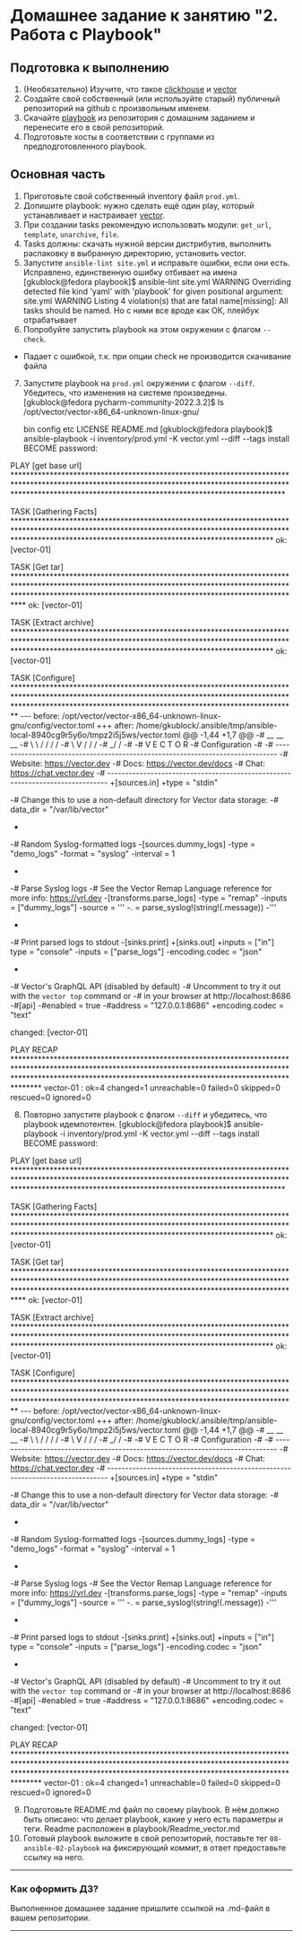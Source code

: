 # Домашнее задание к занятию "2. Работа с Playbook"

## Подготовка к выполнению

1. (Необязательно) Изучите, что такое [clickhouse](https://www.youtube.com/watch?v=fjTNS2zkeBs)
   и [vector](https://www.youtube.com/watch?v=CgEhyffisLY)
2. Создайте свой собственный (или используйте старый) публичный репозиторий на github с произвольным именем.
3. Скачайте [playbook](./playbook/) из репозитория с домашним заданием и перенесите его в свой репозиторий.
4. Подготовьте хосты в соответствии с группами из предподготовленного playbook.

## Основная часть

1. Приготовьте свой собственный inventory файл `prod.yml`.
2. Допишите playbook: нужно сделать ещё один play, который устанавливает и настраивает [vector](https://vector.dev).
3. При создании tasks рекомендую использовать модули: `get_url`, `template`, `unarchive`, `file`.
4. Tasks должны: скачать нужной версии дистрибутив, выполнить распаковку в выбранную директорию, установить vector.
5. Запустите `ansible-lint site.yml` и исправьте ошибки, если они есть.
   Исправлено, единственную ошибку отбивает на имена
   [gkublock@fedora playbook]$ ansible-lint site.yml
   WARNING Overriding detected file kind 'yaml' with 'playbook' for given positional argument: site.yml
   WARNING Listing 4 violation(s) that are fatal
   name[missing]: All tasks should be named.
   Но с ними все вроде как ОК, плейбук отрабатывает
6. Попробуйте запустить playbook на этом окружении с флагом `--check`. 
- Падает с ошибкой, т.к. при опции check не
   производится скачивание файла
7. Запустите playbook на `prod.yml` окружении с флагом `--diff`. Убедитесь, что изменения на системе произведены.
   [gkublock@fedora pycharm-community-2022.3.2]$ ls /opt/vector/vector-x86_64-unknown-linux-gnu/

   bin config etc LICENSE README.md
   [gkublock@fedora playbook]$ ansible-playbook -i inventory/prod.yml -K vector.yml --diff --tags install
   BECOME password:

PLAY [get base url] ********************************************************************************************************************************************************************************************************************

TASK [Gathering Facts] *****************************************************************************************************************************************************************************************************************
ok: [vector-01]

TASK [Get tar] *************************************************************************************************************************************************************************************************************************
ok: [vector-01]

TASK [Extract archive] *****************************************************************************************************************************************************************************************************************
ok: [vector-01]

TASK [Configure] ***********************************************************************************************************************************************************************************************************************
--- before: /opt/vector/vector-x86_64-unknown-linux-gnu/config/vector.toml
+++ after: /home/gkublock/.ansible/tmp/ansible-local-8940cg9r5y6o/tmpz2i5j5ws/vector.toml
@@ -1,44 +1,7 @@
-#                                    __   __  __
-# \ \ / / / /
-# \ V / / /
-# \_/ \/
-#
-# V E C T O R
-# Configuration
-#
-# ------------------------------------------------------------------------------
-# Website: https://vector.dev
-# Docs: https://vector.dev/docs
-# Chat: https://chat.vector.dev
-# ------------------------------------------------------------------------------
+[sources.in]
+type = "stdin"

-# Change this to use a non-default directory for Vector data storage:
-# data_dir = "/var/lib/vector"

-

-# Random Syslog-formatted logs
-[sources.dummy_logs]
-type = "demo_logs"
-format = "syslog"
-interval = 1

-

-# Parse Syslog logs
-# See the Vector Remap Language reference for more info: https://vrl.dev
-[transforms.parse_logs]
-type = "remap"
-inputs = ["dummy_logs"]
-source = '''
-. = parse_syslog!(string!(.message))
-'''

-

-# Print parsed logs to stdout
-[sinks.print]
+[sinks.out]
+inputs = ["in"]
type = "console"
-inputs = ["parse_logs"]
-encoding.codec = "json"

-

-# Vector's GraphQL API (disabled by default)
-# Uncomment to try it out with the `vector top` command or
-# in your browser at http://localhost:8686
-#[api]
-#enabled = true
-#address = "127.0.0.1:8686"
+encoding.codec = "text"

changed: [vector-01]

PLAY
RECAP *****************************************************************************************************************************************************************************************************************************
vector-01                  : ok=4 changed=1 unreachable=0 failed=0 skipped=0 rescued=0 ignored=0

8. Повторно запустите playbook с флагом `--diff` и убедитесь, что playbook идемпотентен.
   [gkublock@fedora playbook]$ ansible-playbook -i inventory/prod.yml -K vector.yml --diff --tags install
   BECOME password:

PLAY [get base url] ********************************************************************************************************************************************************************************************************************

TASK [Gathering Facts] *****************************************************************************************************************************************************************************************************************
ok: [vector-01]

TASK [Get tar] *************************************************************************************************************************************************************************************************************************
ok: [vector-01]

TASK [Extract archive] *****************************************************************************************************************************************************************************************************************
ok: [vector-01]

TASK [Configure] ***********************************************************************************************************************************************************************************************************************
--- before: /opt/vector/vector-x86_64-unknown-linux-gnu/config/vector.toml
+++ after: /home/gkublock/.ansible/tmp/ansible-local-8940cg9r5y6o/tmpz2i5j5ws/vector.toml
@@ -1,44 +1,7 @@
-#                                    __   __  __
-# \ \ / / / /
-# \ V / / /
-# \_/ \/
-#
-# V E C T O R
-# Configuration
-#
-# ------------------------------------------------------------------------------
-# Website: https://vector.dev
-# Docs: https://vector.dev/docs
-# Chat: https://chat.vector.dev
-# ------------------------------------------------------------------------------
+[sources.in]
+type = "stdin"

-# Change this to use a non-default directory for Vector data storage:
-# data_dir = "/var/lib/vector"

-

-# Random Syslog-formatted logs
-[sources.dummy_logs]
-type = "demo_logs"
-format = "syslog"
-interval = 1

-

-# Parse Syslog logs
-# See the Vector Remap Language reference for more info: https://vrl.dev
-[transforms.parse_logs]
-type = "remap"
-inputs = ["dummy_logs"]
-source = '''
-. = parse_syslog!(string!(.message))
-'''

-

-# Print parsed logs to stdout
-[sinks.print]
+[sinks.out]
+inputs = ["in"]
type = "console"
-inputs = ["parse_logs"]
-encoding.codec = "json"

-

-# Vector's GraphQL API (disabled by default)
-# Uncomment to try it out with the `vector top` command or
-# in your browser at http://localhost:8686
-#[api]
-#enabled = true
-#address = "127.0.0.1:8686"
+encoding.codec = "text"

changed: [vector-01]

PLAY
RECAP *****************************************************************************************************************************************************************************************************************************
vector-01                  : ok=4 changed=1 unreachable=0 failed=0 skipped=0 rescued=0 ignored=0

9. Подготовьте README.md файл по своему playbook. В нём должно быть описано: что делает playbook, какие у него есть
   параметры и теги.
Readme расположен в playbook/Readme_vector.md
10. Готовый playbook выложите в свой репозиторий, поставьте тег `08-ansible-02-playbook` на фиксирующий коммит, в ответ
    предоставьте ссылку на него.

---

### Как оформить ДЗ?

Выполненное домашнее задание пришлите ссылкой на .md-файл в вашем репозитории.

---
